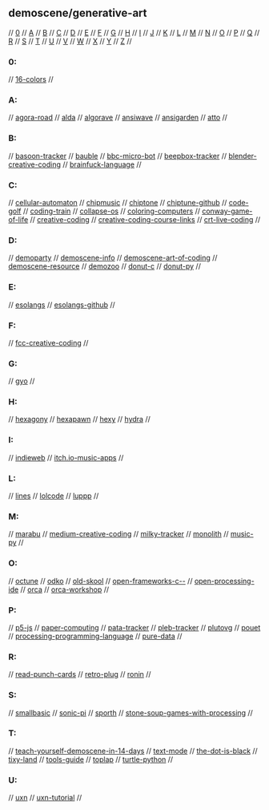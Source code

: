## demoscene/generative-art

// [0](#0) // [A](#a) // [B](#b) // [C](#c) // [D](#d) // [E](#e) // [F](#f) // [G](#g)
// [H](#h) // [I](#i) // [J](#j) // [K](#k) // [L](#l) // [M](#m) // [N](#n) // [O](#o)
// [P](#p) // [Q](#q) // [R](#r) // [S](#s) // [T](#t) // [U](#u) // [V](#v) // [W](#w)
// [X](#x) // [Y](#y) // [Z](#z) //

### 0:
// [16-colors](https://16colo.rs/)
//

### A:
// [agora-road](https://agoraroad.com/)
// [alda](https://github.com/alda-lang/alda)
// [algorave](https://algorave.com/)
// [ansiwave](https://ansiwave.net/)
// [ansigarden](https://www.ansigarden.com/#all)
// [atto](https://atto.devicefuture.org/?lsp=)
//

### B:
// [basoon-tracker](https://www.stef.be/bassoontracker/)
// [bauble](https://github.com/ianthehenry/bauble)
// [bbc-micro-bot](https://www.bbcmicrobot.com/)
// [beepbox-tracker](https://beepbox.co)
// [blender-creative-coding](https://tabreturn.github.io/code/blender/python/2020/06/06/a_quick_intro_to_blender_creative_coding-part_1_of_3.html)
// [brainfuck-language](https://gist.github.com/roachhd/dce54bec8ba55fb17d3a)
//

### C:
// [cellular-automaton](https://pypi.org/project/cellular-automaton/)
// [chipmusic](https://chipmusic.org/)
// [chiptone](https://sfbgames.itch.io/chiptone)
// [chiptune-github](https://github.com/topics/chiptune)
// [code-golf](https://github.com/topics/code-golf)
// [coding-train](https://thecodingtrain.com)
// [collapse-os](https://collapseos.org/)
// [coloring-computers](https://ipfs.io/ipfs/QmYz7DPRWypGQcbAHr7Mi8EKB6ntSPsEnUsCXbAhBiHQZP/)
// [conway-game-of-life](https://www.youtube.com/watch?v=xP5-iIeKXE8&t=89s)
// [creative-coding](https://www.iquilezles.org)
// [creative-coding-course-links](https://www.reddit.com/r/creativecoding/comments/2ijcpc/is_there_any_free_online_course_on_creative_coding/)
// [crt-live-coding](https://github.com/Swordfish90/crt-live-coding)
//

### D:
// [demoparty](https://www.demoparty.net/)
// [demoscene-info](https://www.demoscene.info/)
// [demoscene-art-of-coding](http://demoscene-the-art-of-coding.net/)
// [demoscene-resource](http://www.pouet.net/index.php)
// [demozoo](https://demozoo.org/)
// [donut-c](https://www.a1k0n.net/2011/07/20/donut-math.html)
// [donut-py](https://github.com/RandomThings23/donut)
//

### E:
// [esolangs](https://esolangs.org/wiki/Esoteric_programming_language)
// [esolangs-github](https://github.com/topics/esoteric-language)
//

### F:
// [fcc-creative-coding](https://www.freecodecamp.org/news/an-introduction-to-generative-art-what-it-is-and-how-you-make-it-b0b363b50a70)
//

### G:
// [gyo](https://wiki.xxiivv.com/site/gyo.html)
//

### H:
// [hexagony](https://hexagony.net/)
// [hexapawn](https://www.rigb.org/christmaslectures08/html/activities/sweet-computer.pdf)
// [hexy](https://avanier.studio/hexy)
// [hydra](https://github.com/ojack/hydra)
//

### I:
// [indieweb](https://indieweb.org/)
// [itch.io-music-apps](https://itch.io/tools/tag-music)
//

### L:
// [lines](https://llllllll.co/)
// [lolcode](http://www.lolcode.org/)
// [luppp](http://openavproductions.com/luppp/)
//

### M:
// [marabu](https://github.com/hundredrabbits/Marabu)
// [medium-creative-coding](https://medium.com/better-programming/getting-started-with-creative-coding-16072ff7e778)
// [milky-tracker](https://milkytracker.org/about/)
// [monolith](https://pbat.ch/wiki/monolith/)
// [music-py](https://rainbow-dreamer.github.io/musicpy/)
//

### O:
// [octune](https://github.com/fengctor/octune)
// [odko](https://github.com/comfies/odko)
// [old-skool](http://www.oldskool.org)
// [open-frameworks-c--](https://openframeworks.cc/)
// [open-processing-ide](https://openprocessing.org)
// [orca](https://github.com/hundredrabbits/Orca)
// [orca-workshop](https://github.com/okyeron/Orca-1/blob/master/WORKSHOP.md)
//

### P:
// [p5-js](https://p5js.org)
// [paper-computing](https://wiki.xxiivv.com/site/paper_computing.html)
// [pata-tracker](https://pixwlk.itch.io/pata-tracker)
// [pleb-tracker](https://github.com/danfrz/PLEBTracker)
// [plutovg](https://github.com/sammycage/plutovg)
// [pouet](https://www.pouet.net/index.php)
// [processing-programming-language](https://processing.org)
// [pure-data](https://puredata.info)
//

### R:
// [read-punch-cards](https://craftofcoding.wordpress.com/2017/01/28/read-your-own-punch-cards/)
// [retro-plug](https://github.com/tommitytom/RetroPlug)
// [ronin](https://hundredrabbits.itch.io/ronin)
//

### S:
// [smallbasic](https://smallbasic.github.io/)
// [sonic-pi](https://sonic-pi.net)
// [sporth](https://pbat.ch/proj/sporth.html)
// [stone-soup-games-with-processing](https://github.com/JohnEarnest/StoneSoup)
//

### T:
// [teach-yourself-demoscene-in-14-days](https://github.com/psenough/teach_yourself_demoscene_in_14_days)
// [text-mode](http://text-mode.org/)
// [the-dot-is-black](https://thedotisblack.com/)
// [tixy-land](https://tixy.land/)
// [tools-guide](https://blog.prototypr.io/the-short-guide-to-generative-art-creative-coding-fc36ff163708)
// [toplap](https://toplap.org/)
// [turtle-python](https://docs.python.org/3/library/turtle.html)
//

### U:
// [uxn](https://wiki.xxiivv.com/site/uxn.html)
// [uxn-tutorial](https://compudanzas.net/uxn_tutorial.html)
//
